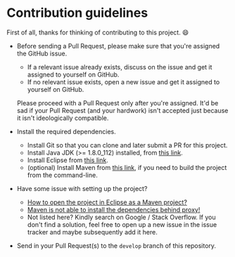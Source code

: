 # Contribution guidelines

First of all, thanks for thinking of contributing to this project. :smile:

- Before sending a Pull Request, please make sure that you're assigned the  GitHub issue.
    - If a relevant issue already exists, discuss on the issue and get it assigned to yourself on GitHub.
    - If no relevant issue exists, open a new issue and get it assigned to yourself on GitHub.

    Please proceed with a Pull Request only after you're assigned. It'd be sad if your Pull Request (and your hardwork) isn't accepted just because it isn't ideologically compatible.

- Install the required dependencies.
    - Install Git so that you can clone and later submit a PR for this project.
    - Install Java JDK (>= 1.8.0_112) installed, from [this link](http://www.oracle.com/technetwork/java/javase/downloads/jdk8-downloads-2133151.html).
    - Install Eclipse from [this link](http://www.eclipse.org/downloads/).
    - (optional) Install Maven from [this link](http://maven.apache.org), if you need to build the project from the command-line.

- Have some issue with setting up the project?
    - [How to open the project in Eclipse as a Maven project?](https://stackoverflow.com/a/36242422/143475)
    - [Maven is not able to install the dependencies behind proxy!]()
    - Not listed here? Kindly search on Google / Stack Overflow. If you don't find a solution, feel free to open up a new issue in the issue tracker and maybe subsequently add it here.

- Send in your Pull Request(s) to the `develop` branch of this repository.
